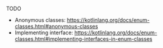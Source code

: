 TODO

- Anonymous classes: https://kotlinlang.org/docs/enum-classes.html#anonymous-classes
- Implementing interface: https://kotlinlang.org/docs/enum-classes.html#implementing-interfaces-in-enum-classes
